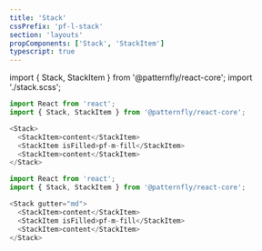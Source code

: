 ```yaml
---
title: 'Stack'
cssPrefix: 'pf-l-stack'
section: 'layouts'
propComponents: ['Stack', 'StackItem']
typescript: true 
---
```


import { Stack, StackItem } from '@patternfly/react-core';
import './stack.scss';

```js title=Simple stack layout
import React from 'react';
import { Stack, StackItem } from '@patternfly/react-core';

<Stack>
  <StackItem>content</StackItem>
  <StackItem isFilled>pf-m-fill</StackItem>
  <StackItem>content</StackItem>
</Stack>
```

```js title=Simple stack layout with gutter
import React from 'react';
import { Stack, StackItem } from '@patternfly/react-core';

<Stack gutter="md">
  <StackItem>content</StackItem>
  <StackItem isFilled>pf-m-fill</StackItem>
  <StackItem>content</StackItem>
</Stack>
```
